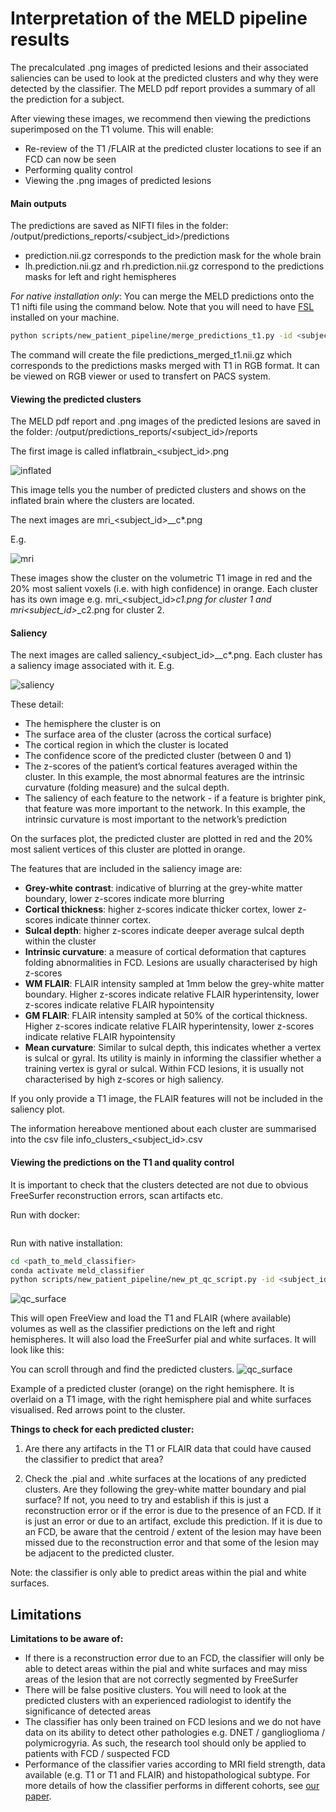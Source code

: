# Interpretation of the MELD pipeline results

The precalculated .png images of predicted lesions and their associated saliencies can be used to look at the predicted clusters and why they were detected by the classifier. The MELD pdf report provides a summary of all the prediction for a subject.

After viewing these images, we recommend then viewing the predictions superimposed on the T1 volume. This will enable:
- Re-review of the T1 /FLAIR at the predicted cluster locations to see if an FCD can now be seen
- Performing quality control
- Viewing the .png images of predicted lesions

#### Main outputs

The predictions are saved as NIFTI files in the folder: 
/output/predictions_reports/<subject_id>/predictions
- prediction.nii.gz corresponds to the prediction mask for the whole brain
- lh.prediction.nii.gz and rh.prediction.nii.gz correspond to the predictions masks for left and right hemispheres

*For native installation only*: You can merge the MELD predictions onto the T1 nifti file using the command below. Note that you will need to have [FSL](https://fsl.fmrib.ox.ac.uk/fsl/fslwiki/FslInstallation) installed on your machine. 
```bash
python scripts/new_patient_pipeline/merge_predictions_t1.py -id <subject_id> -t1 <path_to_t1_nifti> -pred <path_to_meld_prediction_nifti> -output_dir <where_to_save_output>
```
The command will create the file predictions_merged_t1.nii.gz which corresponds to the predictions masks merged with T1 in RGB format. It can be viewed on RGB viewer or used to transfert on PACS system.


#### Viewing the predicted clusters
The MELD pdf report and .png images of the predicted lesions are saved in the folder:
 /output/predictions_reports/<subject_id>/reports
 

The first image is called inflatbrain_<subject_id>.png

![inflated](https://raw.githubusercontent.com//MELDProject/meld_graph/dev_docker/docs/images/inflatbrain_sub-test001.png)

This image tells you the number of predicted clusters and shows on the inflated brain where the clusters are located.

The next images are mri_<subject_id>_<hemi>_c*.png

E.g. 

![mri](https://raw.githubusercontent.com//MELDProject/meld_graph/dev_docker/docs/images/mri_sub-test001_right_c1.png)

These images show the cluster on the volumetric T1 image in red and the 20% most salient voxels (i.e. with high confidence) in orange. Each cluster has its own image e.g.  mri_<subject_id>_<hemi>_c1.png for cluster 1 and  mri_<subject_id>_<hemi>_c2.png for cluster 2.

  
#### Saliency
  
The next images are called saliency_<subject_id>_<hemi>_c*.png. Each cluster has a saliency image associated with it. E.g.
  
![saliency](https://raw.githubusercontent.com//MELDProject/meld_graph/dev_docker/docs/images/saliency_sub-test001_right_c1.png)
  
These detail:
* The hemisphere the cluster is on
* The surface area of the cluster (across the cortical surface)
* The cortical region in which the cluster is located
* The confidence score of the predicted cluster (between 0 and 1)
* The z-scores of the patient’s cortical features averaged within the cluster. In this example, the most abnormal features are the intrinsic curvature (folding measure) and the sulcal depth.
* The saliency of each feature to the network - if a feature is brighter pink, that feature was more important to the network. In this example, the intrinsic curvature is most important to the network’s prediction

On the surfaces plot, the predicted cluster are plotted in red and the 20% most salient vertices of this cluster are plotted in orange. 

The features that are included in the saliency image are:
* **Grey-white contrast**: indicative of blurring at the grey-white matter boundary, lower z-scores indicate more blurring
* **Cortical thickness**: higher z-scores indicate thicker cortex, lower z-scores indicate thinner cortex.
* **Sulcal depth**: higher z-scores indicate deeper average sulcal depth within the cluster
* **Intrinsic curvature**: a measure of cortical deformation that captures folding abnormalities in FCD. Lesions are usually characterised by high z-scores
* **WM FLAIR**: FLAIR intensity sampled at 1mm below the grey-white matter boundary. Higher z-scores indicate relative FLAIR hyperintensity, lower z-scores indicate relative FLAIR hypointensity
* **GM FLAIR**: FLAIR intensity sampled at 50% of the cortical thickness. Higher z-scores indicate relative FLAIR hyperintensity, lower z-scores indicate relative FLAIR hypointensity
* **Mean curvature**: Similar to sulcal depth, this indicates whether a vertex is sulcal or gyral. Its utility is mainly in informing the classifier whether a training vertex is gyral or sulcal. Within FCD lesions, it is usually not characterised by high z-scores or high saliency.

If you only provide a T1 image, the FLAIR features will not be included in the saliency plot.

The information hereabove mentioned about each cluster are summarised into the csv file info_clusters_<subject_id>.csv

#### Viewing the predictions on the T1 and quality control

It is important to check that the clusters detected are not due to obvious FreeSurfer reconstruction errors, scan artifacts etc.

Run with docker:  
```bash

```

Run with native installation: 
```bash
cd <path_to_meld_classifier>
conda activate meld_classifier
python scripts/new_patient_pipeline/new_pt_qc_script.py -id <subject_id>
```
![qc_surface](https://raw.githubusercontent.com//MELDProject/meld_graph/dev_docker/docs/images/qc_surface.png)

This will open FreeView and load the T1 and FLAIR (where available) volumes as well as the classifier predictions on the left and right hemispheres. It will also load the FreeSurfer pial and white surfaces. It will look like this:

You can scroll through and find the predicted clusters.
![qc_surface](https://raw.githubusercontent.com//MELDProject/meld_graph/dev_docker/docs/images/qc_cluster.png)

Example of a predicted cluster (orange) on the right hemisphere. It is overlaid on a T1 image, with the right hemisphere pial and white surfaces visualised. Red arrows point to the cluster. 

**Things to check for each predicted cluster:**

1. Are there any artifacts in the T1 or FLAIR data that could have caused the classifier to predict that area?

2. Check the .pial and .white surfaces at the locations of any predicted clusters. 
Are they following the grey-white matter boundary and pial surface? If not, you need to try and establish if this is just a reconstruction error or if the error is due to the presence of an FCD. If it is just an error or due to an artifact, exclude this prediction. If it is due to an FCD, be aware that the centroid  / extent of the lesion may have been missed due to the reconstruction error and that some of the lesion may be adjacent to the predicted cluster. 

Note: the classifier is only able to predict areas within the pial and white surfaces.

## Limitations 

**Limitations to be aware of:**

* If there is a reconstruction error due to an FCD, the classifier will only be able to detect areas within the pial and white surfaces and may miss areas of the lesion that are not correctly segmented by FreeSurfer
* There will be false positive clusters. You will need to look at the predicted clusters with an experienced radiologist to identify the significance of detected areas
* The classifier has only been trained on FCD lesions and we do not have data on its ability to detect other pathologies e.g. DNET / ganglioglioma / polymicrogyria. As such, the research tool should only be applied to patients with FCD / suspected FCD
* Performance of the classifier varies according to MRI field strength, data available (e.g. T1 or T1 and FLAIR) and histopathological subtype. For more details of how the classifier performs in different cohorts, see [our paper](https://arxiv.org/abs/2306.01375).
